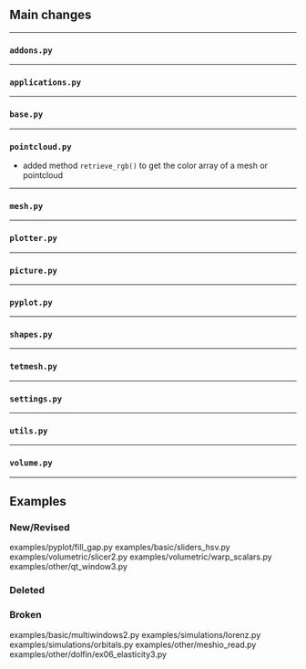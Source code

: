 ## Main changes

---
### `addons.py`

---
### `applications.py`

---
### `base.py`

---
### `pointcloud.py`
- added method `retrieve_rgb()` to get the color array of a mesh or pointcloud

---
### `mesh.py`

---
### `plotter.py`

---
### `picture.py`

---
### `pyplot.py`

---
### `shapes.py`

---
### `tetmesh.py`


---
### `settings.py`

---
### `utils.py`

---
### `volume.py`

-------------------------
## Examples

### New/Revised
examples/pyplot/fill_gap.py
examples/basic/sliders_hsv.py
examples/volumetric/slicer2.py
examples/volumetric/warp_scalars.py
examples/other/qt_window3.py


### Deleted

### Broken
examples/basic/multiwindows2.py
examples/simulations/lorenz.py
examples/simulations/orbitals.py
examples/other/meshio_read.py
examples/other/dolfin/ex06_elasticity3.py



